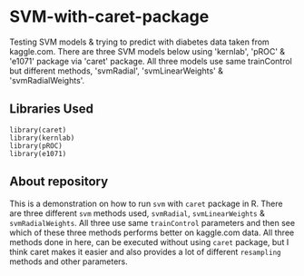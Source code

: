 # SVM-with-caret-package
Testing SVM models & trying to predict with diabetes data taken from kaggle.com. There are three SVM models below 
using 'kernlab', 'pROC' & 'e1071' package via 'caret' package. All three models use same trainControl but different methods, 'svmRadial', 'svmLinearWeights' & 'svmRadialWeights'.

## Libraries Used

    library(caret)
    library(kernlab)
    library(pROC)
    library(e1071)

## About repository
This is a demonstration on how to run `svm` with `caret` package in R. There are three different `svm` methods used, `svmRadial`, `svmLinearWeights` & `svmRadialWeights`. All three use same `trainControl` parameters and then see which of these three methods performs better on kaggle.com data. All three methods done in here, can be executed without using `caret` package, but I think caret makes it easier and also provides a lot of different `resampling` methods and other parameters. 

